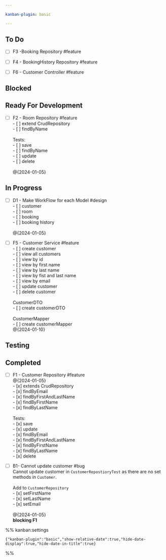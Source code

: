 ```yaml
---

kanban-plugin: basic

---
```


## To Do

- [ ] F3 -Booking Repository #feature
- [ ] F4 - BookingHistory Repository #feature
- [ ] F6 - Customer Controller #feature


## Blocked



## Ready For Development

- [ ] F2 - Room Repository #feature<br>- [ ] extend CrudRepository<br>- [ ] findByName<br><br>Tests:<br>- [ ] save<br>- [ ] findByName<br>- [ ] update<br>- [ ] delete<br><br>@{2024-01-05}


## In Progress

- [ ] D1 - Make WorkFlow for each Model #design<br>- [ ] customer<br>- [ ] room<br>- [ ] booking<br>- [ ] booking history<br><br>@{2024-01-05}
- [ ] F5 - Customer Service #feature<br>- [ ] create customer<br>- [ ] view all customers<br>- [ ] view by id<br>- [ ] view by first name<br>- [ ] view by last name<br>- [ ] view by fist and last name<br>- [ ] view by email <br>- [ ] update customer<br>- [ ] delete customer<br><br>CustomerDTO<br>- [ ] create customerDTO<br><br>CustomerMapper<br>- [ ] create customerMapper <br>@{2024-01-10}


## Testing



## Completed

- [ ] F1 - Customer Repository #feature <br>@{2024-01-05}<br>- [x] extends CrudRepository<br>- [x] findByEmail<br>- [x] findByFirstAndLastName<br>- [x] findByFirstName<br>- [x] findByLastName<br><br>Tests:<br>- [x] save<br>- [x] update<br>- [x] findByEmail<br>- [x] findByFirstAndLastName<br>- [x] findByFirstName<br>- [x] findByLastName<br>- [x] delete
- [ ] B1- Cannot update customer #bug <br>Cannot update customer in `CustomerRepostioryTest` as there are no set methods in `Customer`.<br><br>Add to `CustomerRepository`<br>- [x]  setFirstName<br>- [x]  setLastName<br>- [x]  setEmail<br><br>@{2024-01-05}<br>**blocking F1**




%% kanban:settings
```
{"kanban-plugin":"basic","show-relative-date":true,"hide-date-display":true,"hide-date-in-title":true}
```
%%